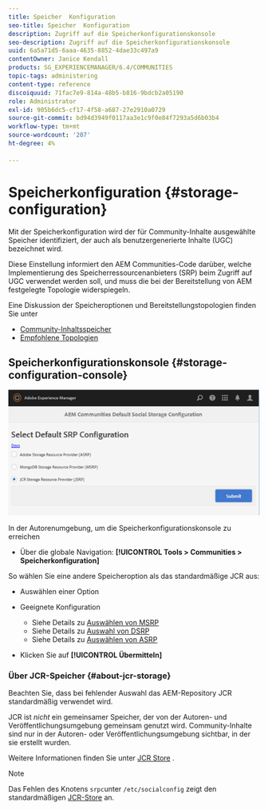 ```yaml
---
title: Speicher  Konfiguration
seo-title: Speicher  Konfiguration
description: Zugriff auf die Speicherkonfigurationskonsole
seo-description: Zugriff auf die Speicherkonfigurationskonsole
uuid: 6a5a71d5-6aaa-4635-8852-4dae33c497a9
contentOwner: Janice Kendall
products: SG_EXPERIENCEMANAGER/6.4/COMMUNITIES
topic-tags: administering
content-type: reference
discoiquuid: 71fac7e9-814a-48b5-b816-9bdcb2a05190
role: Administrator
exl-id: 905b6dc5-cf17-4f58-a687-27e2910a0729
source-git-commit: bd94d3949f0117aa3e1c9f0e84f7293a5d6b03b4
workflow-type: tm+mt
source-wordcount: '207'
ht-degree: 4%

---
```


# Speicherkonfiguration {#storage-configuration}

Mit der Speicherkonfiguration wird der für Community-Inhalte ausgewählte Speicher identifiziert, der auch als benutzergenerierte Inhalte (UGC) bezeichnet wird.

Diese Einstellung informiert den AEM Communities-Code darüber, welche Implementierung des Speicherressourcenanbieters (SRP) beim Zugriff auf UGC verwendet werden soll, und muss die bei der Bereitstellung von AEM festgelegte Topologie widerspiegeln.

Eine Diskussion der Speicheroptionen und Bereitstellungstopologien finden Sie unter

* [Community-Inhaltsspeicher](working-with-srp.md)
* [Empfohlene Topologien](topologies.md)

## Speicherkonfigurationskonsole {#storage-configuration-console}

![chlimage_1-188](assets/chlimage_1-188.png)

In der Autorenumgebung, um die Speicherkonfigurationskonsole zu erreichen

* Über die globale Navigation: **[!UICONTROL Tools > Communities > Speicherkonfiguration]**

So wählen Sie eine andere Speicheroption als das standardmäßige JCR aus:

* Auswählen einer Option
* Geeignete Konfiguration

   * Siehe Details zu [Auswählen von MSRP](msrp.md#select-msrp)
   * Siehe Details zu [Auswahl von DSRP](dsrp.md#select-dsrp)
   * Siehe Details zu [Auswählen von ASRP](asrp.md#select-asrp)

* Klicken Sie auf **[!UICONTROL Übermitteln]**

### Über JCR-Speicher {#about-jcr-storage}

Beachten Sie, dass bei fehlender Auswahl das AEM-Repository JCR standardmäßig verwendet wird.

JCR ist *nicht* ein gemeinsamer Speicher, der von der Autoren- und Veröffentlichungsumgebung gemeinsam genutzt wird. Community-Inhalte sind nur in der Autoren- oder Veröffentlichungsumgebung sichtbar, in der sie erstellt wurden.

Weitere Informationen finden Sie unter [JCR Store](jsrp.md) .

>[!NOTE]
>
>Das Fehlen des Knotens `srpc`unter `/etc/socialconfig` zeigt den standardmäßigen [JCR-Store](jsrp.md) an.
